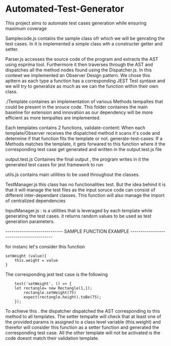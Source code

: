 # Automated-Test-Generator

This project aims to automate test cases generation while ensuring maximum coverage

Samplecode.js contains the sample class ofr which we will be genrating the test cases. In it is implemented
a simple class wth a constructer getter and setter.

Parser.js accesses the source code of the program and extracts the AST using esprima tool.
Furthermore it then traverses through the AST and dispatches all the method nodes found using the Dispatcher.js. In this contewt we implemented an Observer Design pattern. We chose this apttern as each type a function has a corresponding JEST Test syntaxe and we will try to generalize as much as we can the function within their
own class.


./Template containes an implementation of various Methods tempaltes that could be present in the srouce code.
This folder containes the main baseline for extension and innovation as our dependency will be more efficient
as more tempaltes are implemented.

Each templates contains 2 functions,
validate-content: When each template/Observer receives the dispatched method it scans it's code and determine if that function fits the template or not.
generate-test-cases: If a Methods matches the template, it gets forwared to this function where it
the corresponding test case get generated and written in the output.test.js file

output.test.js Containes the final output , the program writes in it the generated test cases for jest framework to run

utils.js contains main utilities to be used throughout the classes.

TestManager.js this class has no functionalities test. But the idea behind it is that it will manage the
test files as the input soruce code can consist of different inter-dependant classes. This function will also
manage the import of centralized dependencies

InputManager.js : is a utilities that is leveraged by each template while generating the test cases.
it returns random values to be used as test generation parameters.

---------------------------- SAMPLE FUNCTION EXAMPLE ----------------------------------------

for instanc let's consider this function

    setWeight (value){
        this.weight = value
    }

The corresponding jest test case is the following

        test('setWeight', () => {
    	let rectangle= new Rectangle(1,1);
            rectangle.setWeight(75)
    		expect(rectangle.height).toBe(75);
    	});

To achieve this . the dispatcher dispatched the AST corresponding to this method to all templates.
The setter tempalte will check that at least one of the provided params is assigned to a class level
variable (this.weight) and therefor will consider this function as a setter function and generated the corresponding test case. All the other template will not be activated is the code doesnt match their
validation template.
